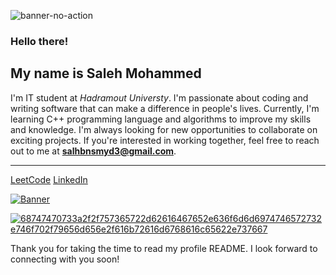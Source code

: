 ![banner-no-action](https://github.com/saleh-bin-sumida/saleh-bin-sumida/assets/84684414/11710152-86cf-4f69-808c-de25b4228448) 


### Hello there!
## My name is Saleh Mohammed
I'm IT student at *Hadramout Universty*.
I'm passionate about coding and writing software that can make a difference in people's lives.
Currently, I'm learning C++ programming language and algorithms to improve my skills and knowledge.
I'm always looking for new opportunities to collaborate on exciting projects. If you're interested in working together,
 feel free to reach out to me at **salhbnsmyd3@gmail.com**.
 
 ---------------------------------------------------------------------
 
[LeetCode](https://leetcode.com)
[LinkedIn](https://linkedin.com)

[![Banner](https://github.com/saleh-bin-sumida/saleh-bin-sumida/assets/84684414/3c04d405-93cb-4e89-a975-6073e3f2cda3)](https://drive.google.com/file/d/1w5G93B--xSBwV1bBJs2mOsxDUKUm6wBj/view?usp=sharing)




[![68747470733a2f2f757365722d62616467652e636f6d6d6974746572732e746f702f79656d656e2f616b72616d6768616c65622e737667](https://github.com/saleh-bin-sumida/saleh-bin-sumida/assets/84684414/b727b59c-340f-4cb3-a5a2-98c3a47712a3)](https://user-badge.committers.top/yemen/saleh-bin-sumida)



Thank you for taking the time to read my profile README. I look forward to connecting with you soon!



